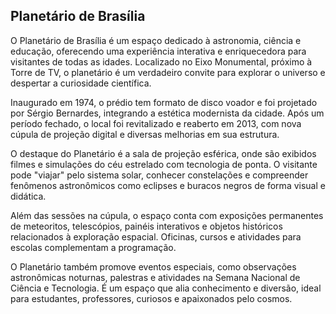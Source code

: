 ## Planetário de Brasília

O Planetário de Brasília é um espaço dedicado à astronomia, ciência e educação, oferecendo uma experiência interativa e enriquecedora para visitantes de todas as idades. Localizado no Eixo Monumental, próximo à Torre de TV, o planetário é um verdadeiro convite para explorar o universo e despertar a curiosidade científica.

Inaugurado em 1974, o prédio tem formato de disco voador e foi projetado por Sérgio Bernardes, integrando a estética modernista da cidade. Após um período fechado, o local foi revitalizado e reaberto em 2013, com nova cúpula de projeção digital e diversas melhorias em sua estrutura.

O destaque do Planetário é a sala de projeção esférica, onde são exibidos filmes e simulações do céu estrelado com tecnologia de ponta. O visitante pode "viajar" pelo sistema solar, conhecer constelações e compreender fenômenos astronômicos como eclipses e buracos negros de forma visual e didática.

Além das sessões na cúpula, o espaço conta com exposições permanentes de meteoritos, telescópios, painéis interativos e objetos históricos relacionados à exploração espacial. Oficinas, cursos e atividades para escolas complementam a programação.

O Planetário também promove eventos especiais, como observações astronômicas noturnas, palestras e atividades na Semana Nacional de Ciência e Tecnologia. É um espaço que alia conhecimento e diversão, ideal para estudantes, professores, curiosos e apaixonados pelo cosmos.